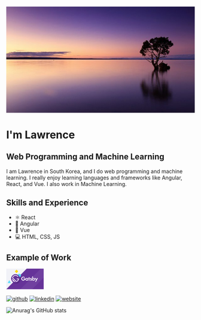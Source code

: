 ![Web Programming and Machine Learning](https://github.com/lawrencejews/lawrencejews/blob/main/profile.jpeg)
# I'm Lawrence
## Web Programming and Machine Learning

I am Lawrence in South Korea, and I do web programming and machine learning. I really enjoy learning languages and frameworks like Angular, React, and Vue. I also work in Machine Learning.

## Skills and Experience
* ⚛️ React
* 💢 Angular
* 📱 Vue
* 💻 HTML, CSS, JS

## Example of Work
[<img src="https://github.com/lawrencejews/lawrencejews/blob/main/gatsby.png" width="100"/>](https://gatsby-intermediate.netlify.app)
<!-- <img width="256"/> -->

[<img src='https://cdn.jsdelivr.net/npm/simple-icons@3.0.1/icons/github.svg' alt='github' height='40'>](https://github.com/lawrencejews)  [<img src='https://cdn.jsdelivr.net/npm/simple-icons@3.0.1/icons/linkedin.svg' alt='linkedin' height='40'>](https://www.linkedin.com/in/lawrence-lubwama-16b52138/)  [<img src='https://cdn.jsdelivr.net/npm/simple-icons@3.0.1/icons/icloud.svg' alt='website' height='40'>](https://github.com/lawrencejews)  

![Anurag's GitHub stats](https://github-readme-stats.vercel.app/api?username=lawrencejews&show_icons=true&theme=compact)







